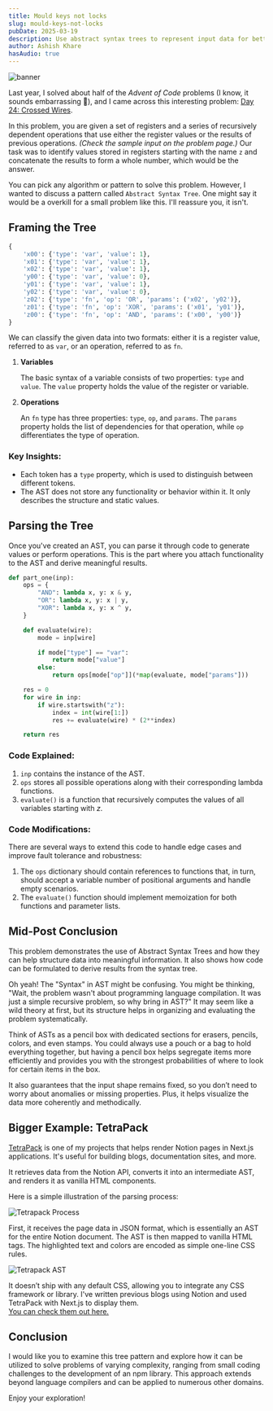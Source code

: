 ```yaml
---
title: Mould keys not locks
slug: mould-keys-not-locks
pubDate: 2025-03-19
description: Use abstract syntax trees to represent input data for better problem solving.
author: Ashish Khare
hasAudio: true
---
```


![banner](./assets/mould-keys-not-locks/banner.webp)

Last year, I solved about half of the _Advent of Code_ problems (I know, it sounds embarrassing 🥲), and I came across this interesting problem: [Day 24: Crossed Wires](https://adventofcode.com/2024/day/24).

In this problem, you are given a set of registers and a series of recursively dependent operations that use either the register values or the results of previous operations. _(Check the sample input on the problem page.)_ Our task was to identify values stored in registers starting with the name `z` and concatenate the results to form a whole number, which would be the answer.

You can pick any algorithm or pattern to solve this problem. However, I wanted to discuss a pattern called `Abstract Syntax Tree`. One might say it would be a overkill for a small problem like this. I'll reassure you, it isn't.

## Framing the Tree

```python
{
    'x00': {'type': 'var', 'value': 1},
    'x01': {'type': 'var', 'value': 1},
    'x02': {'type': 'var', 'value': 1},
    'y00': {'type': 'var', 'value': 0},
    'y01': {'type': 'var', 'value': 1},
    'y02': {'type': 'var', 'value': 0},
    'z02': {'type': 'fn', 'op': 'OR', 'params': ('x02', 'y02')},
    'z01': {'type': 'fn', 'op': 'XOR', 'params': ('x01', 'y01')},
    'z00': {'type': 'fn', 'op': 'AND', 'params': ('x00', 'y00')}
}
```

We can classify the given data into two formats: either it is a register value, referred to as `var`, or an operation, referred to as `fn`.

1.  **Variables**

    The basic syntax of a variable consists of two properties: `type` and `value`. The `value` property holds the value of the register or variable.

2.  **Operations**

    An `fn` type has three properties: `type`, `op`, and `params`. The `params` property holds the list of dependencies for that operation, while `op` differentiates the type of operation.

### Key Insights:

- Each token has a `type` property, which is used to distinguish between different tokens.
- The AST does not store any functionality or behavior within it. It only describes the structure and static values.

## Parsing the Tree

Once you've created an AST, you can parse it through code to generate values or perform operations. This is the part where you attach functionality to the AST and derive meaningful results.

```python
def part_one(inp):
    ops = {
        "AND": lambda x, y: x & y,
        "OR": lambda x, y: x | y,
        "XOR": lambda x, y: x ^ y,
    }

    def evaluate(wire):
        mode = inp[wire]

        if mode["type"] == "var":
            return mode["value"]
        else:
            return ops[mode["op"]](*map(evaluate, mode["params"]))

    res = 0
    for wire in inp:
        if wire.startswith("z"):
            index = int(wire[1:])
            res += evaluate(wire) * (2**index)

    return res
```

### Code Explained:

1. `inp` contains the instance of the AST.
2. `ops` stores all possible operations along with their corresponding lambda functions.
3. `evaluate()` is a function that recursively computes the values of all variables starting with _z_.

### Code Modifications:

There are several ways to extend this code to handle edge cases and improve fault tolerance and robustness:

1. The `ops` dictionary should contain references to functions that, in turn, should accept a variable number of positional arguments and handle empty scenarios.
2. The `evaluate()` function should implement memoization for both functions and parameter lists.

## Mid-Post Conclusion

This problem demonstrates the use of Abstract Syntax Trees and how they can help structure data into meaningful information. It also shows how code can be formulated to derive results from the syntax tree.

Oh yeah! The "Syntax" in AST might be confusing. You might be thinking, "Wait, the problem wasn't about programming language compilation. It was just a simple recursive problem, so why bring in AST?" It may seem like a wild theory at first, but its structure helps in organizing and evaluating the problem systematically.

Think of ASTs as a pencil box with dedicated sections for erasers, pencils, colors, and even stamps. You could always use a pouch or a bag to hold everything together, but having a pencil box helps segregate items more efficiently and provides you with the strongest probabilities of where to look for certain items in the box.

It also guarantees that the input shape remains fixed, so you don’t need to worry about anomalies or missing properties. Plus, it helps visualize the data more coherently and methodically.

## Bigger Example: TetraPack

[TetraPack](https://tetra-docs.vercel.app/) is one of my projects that helps render Notion pages in Next.js applications. It's useful for building blogs, documentation sites, and more.

It retrieves data from the Notion API, converts it into an intermediate AST, and renders it as vanilla HTML components.

Here is a simple illustration of the parsing process:

![Tetrapack Process](./assets/mould-keys-not-locks/process.webp)

First, it receives the page data in JSON format, which is essentially an AST for the entire Notion document. The AST is then mapped to vanilla HTML tags. The highlighted text and colors are encoded as simple one-line CSS rules.

![Tetrapack AST](./assets/mould-keys-not-locks/tetra-ast.webp)

It doesn’t ship with any default CSS, allowing you to integrate any CSS framework or library. I've written previous blogs using Notion and used TetraPack with Next.js to display them.  
[You can check them out here.](https://archive-ashishk1331.vercel.app/blog)

## Conclusion

I would like you to examine this tree pattern and explore how it can be utilized to solve problems of varying complexity, ranging from small coding challenges to the development of an npm library. This approach extends beyond language compilers and can be applied to numerous other domains.

Enjoy your exploration!
